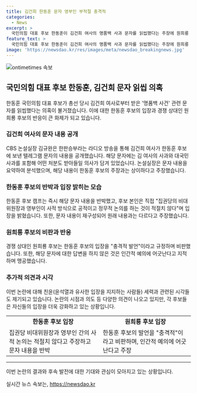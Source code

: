 ```yaml
---
title: 김건희 한동훈 문자 영부인 부적절 충격적
categories:
  - News
excerpt: >
  국민의힘 대표 후보 한동훈이 김건희 여사의 명품백 사과 문자를 읽씹했다는 주장에 원희룡 후보가 인간적 예의 아냐고 비판했다. CBS 논설실장은 해당 문자 내용을 공개하며 논란을 불러일으켰고, 한 후보 캠프는 문자 내용을 반박했다. 또한, 원 후보는 한 후보의 답변을 충격적 발언이라며 비판했다. 이에 대해 한 후보는 당 화합을 이끌겠다고 밝혔고, 원 후보는 이를 다시 맹공했다. 윤석열 대통령과의 관계까지 이어진 이 논란은 당 내 갈등을 불러일으키고 있다.
feature_text: >
  국민의힘 대표 후보 한동훈이 김건희 여사의 명품백 사과 문자를 읽씹했다는 주장에 원희룡 후보가 인간적 예의 아냐고 비판했다. CBS 논설실장은 해당 문자 내용을 공개하며 논란을 불러일으켰고, 한 후보 캠프는 문자 내용을 반박했다. 또한, 원 후보는 한 후보의 답변을 충격적 발언이라며 비판했다. 이에 대해 한 후보는 당 화합을 이끌겠다고 밝혔고, 원 후보는 이를 다시 맹공했다. 윤석열 대통령과의 관계까지 이어진 이 논란은 당 내 갈등을 불러일으키고 있다.
image: 'https://newsdao.kr/res/images/meta/newsdao_breakingnews.jpg'
---
```


<p><img src="https://newsdao.kr/res/images/meta/newsdao_breakingnews.jpg" alt="ontimetimes 속보" /></p>

<h2 data-ke-size="size26">국민의힘 대표 후보 한동훈, 김건희 문자 읽씹 의혹</h2>

<p data-ke-size="size16">한동훈 국민의힘 대표 후보가 총선 당시 김건희 여사로부터 받은 '명품백 사건' 관련 문자를 읽씹했다는 의혹이 불거졌습니다. 이에 대한 한동훈 후보의 입장과 경쟁 상대인 원희룡 후보의 반응이 큰 화제가 되고 있습니다.</p>

<h3 data-ke-size="size22">김건희 여사의 문자 내용 공개</h3>

<p data-ke-size="size16">CBS 논설실장 김규완은 한판승부라는 라디오 방송을 통해 김건희 여사가 한동훈 후보에 보낸 텔레그램 문자의 내용을 공개했습니다. 해당 문자에는 김 여사의 사과와 대국민 사과를 포함해 어떤 처분도 받아들일 의사가 담겨 있었습니다. 논설실장은 문자 내용을 요약하여 분석했으며, 해당 내용이 한동훈 후보의 주장과는 상이하다고 주장했습니다.</p>

<h3 data-ke-size="size22">한동훈 후보의 반박과 입장 밝히는 모습</h3>

<p data-ke-size="size16">한동훈 후보 캠프는 즉시 해당 문자 내용을 반박했고, 후보 본인은 직접 "집권당의 비대위원장과 영부인이 사적 방식으로 공적이고 정무적 논의를 하는 것이 적절치 않다"며 입장을 밝혔습니다. 또한, 문자 내용이 재구성되어 원래 내용과는 다르다고 주장했습니다.</p>

<h3 data-ke-size="size22">원희룡 후보의 비판과 반응</h3>

<p data-ke-size="size16">경쟁 상대인 원희룡 후보는 한동훈 후보의 입장을 "충격적 발언"이라고 규정하며 비판했습니다. 또한, 해당 문자에 대한 답변을 하지 않은 것은 인간적 예의에 어긋난다고 지적하며 맹공했습니다.</p>

<h3 data-ke-size="size22">추가적 의견과 시각</h3>

<p data-ke-size="size16">이번 논란에 대해 친윤(윤석열과 유사한 입장을 지지하는 사람들) 세력과 관련된 시각들도 제기되고 있습니다. 논란의 시점과 의도 등 다양한 의견이 나오고 있지만, 각 후보들은 자신들의 입장을 더욱 강화하고 있는 상황입니다.</p>

<table>
    <tr>
        <td style="text-align: center; height: 17px;"><b>한동훈 후보 입장</b></td>
        <td style="text-align: center; height: 17px;"><b>원희룡 후보 입장</b></td>
    </tr>
    <tr>
        <td>집권당 비대위원장과 영부인 간의 사적 논의는 적절치 않다고 주장하고 문자 내용을 반박</td>
        <td>한동훈 후보의 발언을 "충격적"이라고 비판하며, 인간적 예의에 어긋난다고 주장</td>
    </tr>
</table>

<hr>

<p data-ke-size="size16">이번 논란의 결과와 후속 발전에 대한 기대와 관심이 모아지고 있는 상황입니다.</p>
실시간 뉴스 속보는, <a href="https://newsdao.kr" rel="dofollow">https://newsdao.kr</a>



